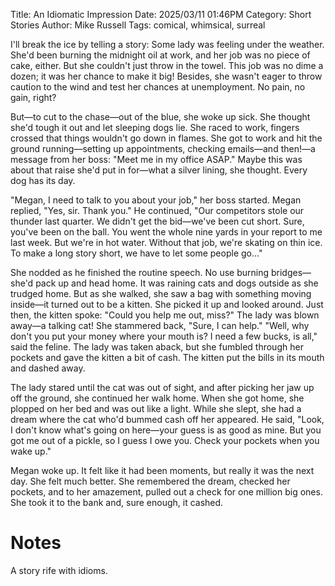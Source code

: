 Title: An Idiomatic Impression
Date: 2025/03/11 01:46PM
Category: Short Stories
Author: Mike Russell
Tags: comical, whimsical, surreal

I'll break the ice by telling a story: Some lady was feeling under the weather. She'd been burning the midnight oil at work, and her job was no piece of cake, either. But she couldn't just throw in the towel. This job was no dime a dozen; it was her chance to make it big! Besides, she wasn't eager to throw caution to the wind and test her chances at unemployment. No pain, no gain, right?

But—to cut to the chase—out of the blue, she woke up sick. She thought she'd tough it out and let sleeping dogs lie. She raced to work, fingers crossed that things wouldn't go down in flames. She got to work and hit the ground running—setting up appointments, checking emails—and then!—a message from her boss: "Meet me in my office ASAP." Maybe this was about that raise she'd put in for—what a silver lining, she thought. Every dog has its day.

"Megan, I need to talk to you about your job," her boss started. Megan replied, "Yes, sir. Thank you." He continued, "Our competitors stole our thunder last quarter. We didn't get the bid—we've been cut short. Sure, you've been on the ball. You went the whole nine yards in your report to me last week. But we're in hot water. Without that job, we're skating on thin ice. To make a long story short, we have to let some people go..."

She nodded as he finished the routine speech. No use burning bridges—she'd pack up and head home. It was raining cats and dogs outside as she trudged home. But as she walked, she saw a bag with something moving inside—it turned out to be a kitten. She picked it up and looked around. Just then, the kitten spoke: "Could you help me out, miss?" The lady was blown away—a talking cat! She stammered back, "Sure, I can help." "Well, why don't you put your money where your mouth is? I need a few bucks, is all," said the feline. The lady was taken aback, but she fumbled through her pockets and gave the kitten a bit of cash. The kitten put the bills in its mouth and dashed away.

The lady stared until the cat was out of sight, and after picking her jaw up off the ground, she continued her walk home. When she got home, she plopped on her bed and was out like a light. While she slept, she had a dream where the cat who'd bummed cash off her appeared. He said, "Look, I don't know what's going on here—your guess is as good as mine. But you got me out of a pickle, so I guess I owe you. Check your pockets when you wake up."

Megan woke up. It felt like it had been moments, but really it was the next day. She felt much better. She remembered the dream, checked her pockets, and to her amazement, pulled out a check for one million big ones. She took it to the bank and, sure enough, it cashed.

# Notes

A story rife with idioms.